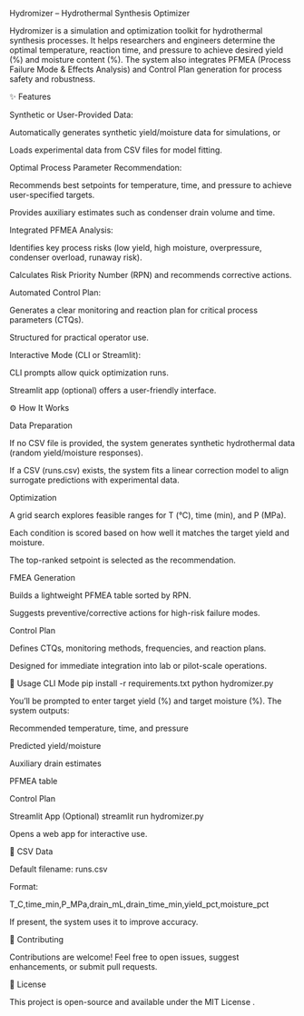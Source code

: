 Hydromizer – Hydrothermal Synthesis Optimizer

Hydromizer is a simulation and optimization toolkit for hydrothermal synthesis processes. It helps researchers and engineers determine the optimal temperature, reaction time, and pressure to achieve desired yield (%) and moisture content (%). The system also integrates PFMEA (Process Failure Mode & Effects Analysis) and Control Plan generation for process safety and robustness.

✨ Features

Synthetic or User-Provided Data:

Automatically generates synthetic yield/moisture data for simulations, or

Loads experimental data from CSV files for model fitting.

Optimal Process Parameter Recommendation:

Recommends best setpoints for temperature, time, and pressure to achieve user-specified targets.

Provides auxiliary estimates such as condenser drain volume and time.

Integrated PFMEA Analysis:

Identifies key process risks (low yield, high moisture, overpressure, condenser overload, runaway risk).

Calculates Risk Priority Number (RPN) and recommends corrective actions.

Automated Control Plan:

Generates a clear monitoring and reaction plan for critical process parameters (CTQs).

Structured for practical operator use.

Interactive Mode (CLI or Streamlit):

CLI prompts allow quick optimization runs.

Streamlit app (optional) offers a user-friendly interface.

⚙️ How It Works

Data Preparation

If no CSV file is provided, the system generates synthetic hydrothermal data (random yield/moisture responses).

If a CSV (runs.csv) exists, the system fits a linear correction model to align surrogate predictions with experimental data.

Optimization

A grid search explores feasible ranges for T (°C), time (min), and P (MPa).

Each condition is scored based on how well it matches the target yield and moisture.

The top-ranked setpoint is selected as the recommendation.

FMEA Generation

Builds a lightweight PFMEA table sorted by RPN.

Suggests preventive/corrective actions for high-risk failure modes.

Control Plan

Defines CTQs, monitoring methods, frequencies, and reaction plans.

Designed for immediate integration into lab or pilot-scale operations.

🚀 Usage
CLI Mode
pip install -r requirements.txt
python hydromizer.py


You’ll be prompted to enter target yield (%) and target moisture (%).
The system outputs:

Recommended temperature, time, and pressure

Predicted yield/moisture

Auxiliary drain estimates

PFMEA table

Control Plan

Streamlit App (Optional)
streamlit run hydromizer.py


Opens a web app for interactive use.

📂 CSV Data

Default filename: runs.csv

Format:

T_C,time_min,P_MPa,drain_mL,drain_time_min,yield_pct,moisture_pct


If present, the system uses it to improve accuracy.

🤝 Contributing

Contributions are welcome! Feel free to open issues, suggest enhancements, or submit pull requests.

📄 License

This project is open-source and available under the MIT License
.
